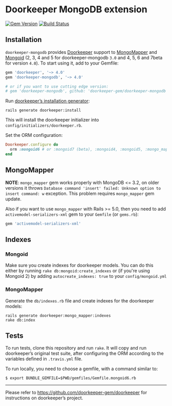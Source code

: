 # Doorkeeper MongoDB extension
[![Gem Version](https://badge.fury.io/rb/doorkeeper-mongodb.svg)](http://badge.fury.io/rb/doorkeeper-mongodb)
[![Build Status](https://travis-ci.org/doorkeeper-gem/doorkeeper-mongodb.svg?branch=master)](https://travis-ci.org/doorkeeper-gem/doorkeeper-mongodb)

## Installation

`doorkeeper-mongodb` provides [Doorkeeper](https://github.com/doorkeeper-gem/doorkeeper) support to 
[MongoMapper](https://github.com/mongomapper/mongomapper) and [Mongoid](https://github.com/mongodb/mongoid)
(2, 3, 4 and 5 for doorkeeper-mongodb `3.0` and 4, 5, 6 and 7beta for version `4.0`). To start using it, add
to your Gemfile:

``` ruby
gem 'doorkeeper', '~> 4.0'
gem 'doorkeeper-mongodb', '~> 4.0'

# or if you want to use cutting edge version:
# gem 'doorkeeper-mongodb', github: 'doorkeeper-gem/doorkeeper-mongodb'
```

Run [doorkeeper’s installation generator]:

    rails generate doorkeeper:install

[doorkeeper’s installation generator]: https://github.com/doorkeeper-gem/doorkeeper#installation

This will install the doorkeeper initializer into
`config/initializers/doorkeeper.rb`.

Set the ORM configuration:

``` ruby
Doorkeeper.configure do
  orm :mongoid6 # or :mongoid7 (beta), :mongoid4, :mongoid5, :mongo_mapper
end
```

## MongoMapper

**NOTE**: `mongo_mapper` gem works properly with MongoDB <= 3.2, on older versions it throws
`Database command 'insert' failed: Unknown option to insert command: w` exception. This problem
requires `mongo_mapper` gem update.

Also if you want to use `mongo_mapper` with Rails >= 5.0, then you need to add `activemodel-serializers-xml` gem
to your `Gemfile` (or `gems.rb`):

```ruby
gem 'activemodel-serializers-xml'
```

## Indexes

### Mongoid

Make sure you create indexes for doorkeeper models. You can do this either by
running `rake db:mongoid:create_indexes` or (if you're using Mongoid 2) by
adding `autocreate_indexes: true` to your `config/mongoid.yml`


### MongoMapper

Generate the `db/indexes.rb` file and create indexes for the doorkeeper models:

    rails generate doorkeeper:mongo_mapper:indexes
    rake db:index

## Tests

To run tests, clone this repository and run `rake`. It will copy and run
doorkeeper’s original test suite, after configuring the ORM according to the
variables defined in `.travis.yml` file.

To run locally, you need to choose a gemfile, with a command similar to:

```
$ export BUNDLE_GEMFILE=$PWD/gemfiles/Gemfile.mongoid6.rb
```

---

Please refer to https://github.com/doorkeeper-gem/doorkeeper for instructions on
doorkeeper’s project.
